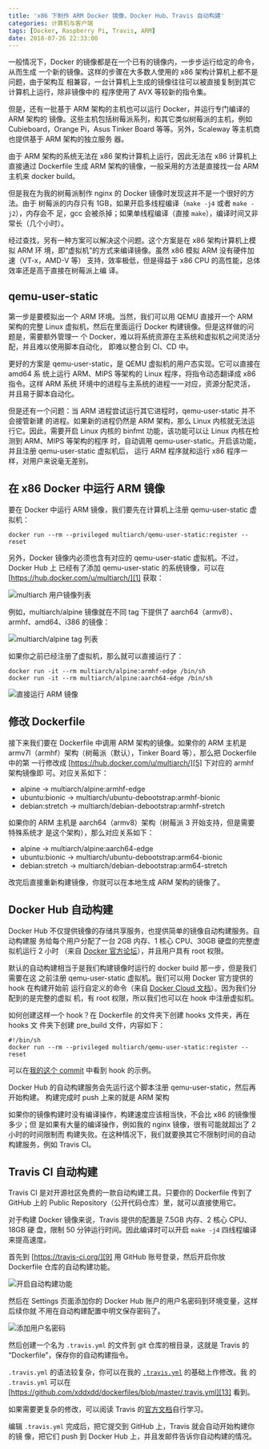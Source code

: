 ```yaml
---
title: 'x86 下制作 ARM Docker 镜像，Docker Hub、Travis 自动构建'
categories: 计算机与客户端
tags: [Docker, Raspberry Pi, Travis, ARM]
date: 2018-07-26 22:33:00
---
```


一般情况下，Docker 的镜像都是在一个已有的镜像内，一步步运行给定的命令，从而生成
一个新的镜像。这样的步骤在大多数人使用的 x86 架构计算机上都不是问题，由于架构互
相兼容，一台计算机上生成的镜像往往可以被直接复制到其它计算机上运行，除非镜像中的
程序使用了 AVX 等较新的指令集。

但是，还有一批基于 ARM 架构的主机也可以运行 Docker，并运行专门编译的 ARM 架构的
镜像。这些主机包括树莓派系列，和其它类似树莓派的主机，例如 Cubieboard，Orange
Pi，Asus Tinker Board 等等。另外，Scaleway 等主机商也提供基于 ARM 架构的独立服务
器。

由于 ARM 架构的系统无法在 x86 架构计算机上运行，因此无法在 x86 计算机上直接通过
Dockerfile 生成 ARM 架构的镜像，一般采用的方法是直接找一台 ARM 主机来 docker
build。

但是我在为我的树莓派制作 nginx 的 Docker 镜像时发现这并不是一个很好的方法。由于
树莓派的内存只有 1GB，如果开启多线程编译（`make -j4` 或者 `make -j2`），内存会不
足，gcc 会被杀掉；如果单线程编译（直接 `make`），编译时间又非常长（几个小时）。

经过查找，另有一种方案可以解决这个问题。这个方案是在 x86 架构计算机上模拟 ARM 环
境，即“虚拟机”的方式来编译镜像。虽然 x86 模拟 ARM 没有硬件加速（VT-x，AMD-V 等）
支持，效率极低，但是得益于 x86 CPU 的高性能，总体效率还是高于直接在树莓派上编
译。

## qemu-user-static

第一步是要模拟出一个 ARM 环境。当然，我们可以用 QEMU 直接开一个 ARM 架构的完整
Linux 虚拟机，然后在里面运行 Docker 构建镜像。但是这样做的问题是，需要额外管理一
个 Docker，难以将系统资源在主系统和虚拟机之间灵活分配，并且难以使用脚本自动化，
即难以整合到 CI、CD 中。

更好的方案是 qemu-user-static，是 QEMU 虚拟机的用户态实现。它可以直接在 amd64 系
统上运行 ARM、MIPS 等架构的 Linux 程序，将指令动态翻译成 x86 指令。这样 ARM 系统
环境中的进程与主系统的进程一一对应，资源分配灵活，并且易于脚本自动化。

但是还有一个问题：当 ARM 进程尝试运行其它进程时，qemu-user-static 并不会接管新建
的进程。如果新的进程仍然是 ARM 架构，那么 Linux 内核就无法运行它。因此，需要开启
Linux 内核的 binfmt 功能，该功能可以让 Linux 内核在检测到 ARM、MIPS 等架构的程序
时，自动调用 qemu-user-static。开启该功能，并且注册 qemu-user-static 虚拟机后，
运行 ARM 程序就和运行 x86 程序一样，对用户来说毫无差别。

## 在 x86 Docker 中运行 ARM 镜像

要在 Docker 中运行 ARM 镜像，我们要先在计算机上注册 qemu-user-static 虚拟机：

    docker run --rm --privileged multiarch/qemu-user-static:register --reset

另外，Docker 镜像内必须也含有对应的 qemu-user-static 虚拟机。不过，Docker Hub 上
已经有了添加 qemu-user-static 的系统镜像，可以在
[https://hub.docker.com/u/multiarch/][1] 获取：

![multiarch 用户镜像列表][2]

例如，multiarch/alpine 镜像就在不同 tag 下提供了
aarch64（armv8）、armhf、amd64、i386 的镜像：

![multiarch/alpine tag 列表][3]

如果你之前已经注册了虚拟机，那么就可以直接运行了：

    docker run -it --rm multiarch/alpine:armhf-edge /bin/sh
    docker run -it --rm multiarch/alpine:aarch64-edge /bin/sh

![直接运行 ARM 镜像][4]

## 修改 Dockerfile

接下来我们要在 Dockerfile 中调用 ARM 架构的镜像。如果你的 ARM 主机是
armv7l（armhf）架构（树莓派（默认），Tinker Board 等），那么把 Dockerfile 中的第
一行修改成 [https://hub.docker.com/u/multiarch/][5] 下对应的 armhf 架构镜像即
可。对应关系如下：

-   alpine -> multiarch/alpine:armhf-edge
-   ubuntu:bionic -> multiarch/ubuntu-debootstrap:armhf-bionic
-   debian:stretch -> multiarch/debian-debootstrap:armhf-stretch

如果你的 ARM 主机是 aarch64（armv8）架构（树莓派 3 开始支持，但是需要特殊系统才
是这个架构），那么对应关系如下：

-   alpine -> multiarch/alpine:aarch64-edge
-   ubuntu:bionic -> multiarch/ubuntu-debootstrap:arm64-bionic
-   debian:stretch -> multiarch/debian-debootstrap:arm64-stretch

改完后直接重新构建镜像，你就可以在本地生成 ARM 架构的镜像了。

## Docker Hub 自动构建

Docker Hub 不仅提供镜像的存储共享服务，也提供简单的镜像自动构建服务。自动构建服
务给每个用户分配了一台 2GB 内存、1 核心 CPU、30GB 硬盘的完整虚拟机运行 2 小时
（来自 [Docker 官方论坛][6]），并且用户具有 root 权限。

默认的自动构建相当于是我们构建镜像时运行的 docker build 那一步，但是我们需要在这
之前注册 qemu-user-static 虚拟机。我们可以用 Docker 官方提供的 hook 在构建开始前
运行自定义的命令（来自 [Docker Cloud 文档][7]）。因为我们分配到的是完整的虚拟
机，有 root 权限，所以我们也可以在 hook 中注册虚拟机。

如何创建这样一个 hook？在 Dockerfile 的文件夹下创建 hooks 文件夹，再在 hooks 文
件夹下创建 pre_build 文件，内容如下：

    #!/bin/sh
    docker run --rm --privileged multiarch/qemu-user-static:register --reset

可以在[我的这个 commit][8] 中看到 hook 的示例。

Docker Hub 的自动构建服务会先运行这个脚本注册 qemu-user-static，然后再开始构建。
构建完成时 push 上来的就是 ARM 架构

如果你的镜像构建时没有编译操作，构建速度应该相当快，不会比 x86 的镜像慢多少；但
是如果有大量的编译操作，例如我的 nginx 镜像，很有可能就超出了 2 小时的时间限制而
构建失败。在这种情况下，我们就要换其它不限制时间的自动构建服务，例如 Travis CI。

## Travis CI 自动构建

Travis CI 是对开源社区免费的一款自动构建工具。只要你的 Dockerfile 传到了 GitHub
上的 Public Repository（公开代码仓库）里，就可以直接使用它。

对于构建 Docker 镜像来说，Travis 提供的配置是 7.5GB 内存、2 核心 CPU、18GB 硬
盘，限制 50 分钟运行时间。因此编译时可以开启 `make -j4` 四线程编译来提高速度。

首先到 [https://travis-ci.org/][9] 用 GitHub 账号登录，然后开启你放 Dockerfile
仓库的自动构建功能。

![开启自动构建功能][10]

然后在 Settings 页面添加你的 Docker Hub 账户的用户名密码到环境变量，这样后续你就
不用在自动构建配置中明文保存密码了。

![添加用户名密码][11]

然后创建一个名为 `.travis.yml` 的文件到 git 仓库的根目录，这就是 Travis 的
“Dockerfile”，保存你的自动构建指令。

`.travis.yml` 的语法较复杂，你可以在我的 [`.travis.yml`][12] 的基础上作修改。我
的 `.travis.yml` 可以在
[https://github.com/xddxdd/dockerfiles/blob/master/.travis.yml][13] 看到。

如果需要更复杂的修改，可以阅读 Travis 的[官方文档][14]自行学习。

编辑 `.travis.yml` 完成后，把它提交到 GitHub 上，Travis 就会自动开始构建你的镜
像，把它们 push 到 Docker Hub 上，并且发邮件告诉你自动构建的情况。

[1]: https://hub.docker.com/u/multiarch/
[2]: /usr/uploads/2018/07/99234240.png
[3]: /usr/uploads/2018/07/3870052736.png
[4]: /usr/uploads/2018/07/299155336.png
[5]: https://hub.docker.com/u/multiarch/
[6]: https://forums.docker.com/t/automated-build-resource-restrictions/1413
[7]: https://docs.docker.com/docker-cloud/builds/advanced/
[8]:
    https://github.com/xddxdd/dockerfiles/tree/16bc3155352881fe116963f76899c8860e77ab11/nginx/arm64v8
[9]: https://travis-ci.org/
[10]: /usr/uploads/2018/07/2912698916.png
[11]: /usr/uploads/2018/07/3122209022.png
[12]: https://github.com/xddxdd/dockerfiles/blob/master/.travis.yml
[13]: https://github.com/xddxdd/dockerfiles/blob/master/.travis.yml
[14]: https://docs.travis-ci.com/
